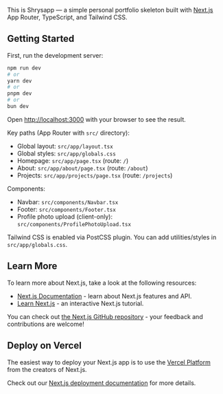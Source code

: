 This is Shrysapp — a simple personal portfolio skeleton built with [Next.js](https://nextjs.org) App Router, TypeScript, and Tailwind CSS.

## Getting Started

First, run the development server:

```bash
npm run dev
# or
yarn dev
# or
pnpm dev
# or
bun dev
```

Open [http://localhost:3000](http://localhost:3000) with your browser to see the result.

Key paths (App Router with `src/` directory):

- Global layout: `src/app/layout.tsx`
- Global styles: `src/app/globals.css`
- Homepage: `src/app/page.tsx` (route: `/`)
- About: `src/app/about/page.tsx` (route: `/about`)
- Projects: `src/app/projects/page.tsx` (route: `/projects`)
 
Components:

- Navbar: `src/components/Navbar.tsx`
- Footer: `src/components/Footer.tsx`
- Profile photo upload (client-only): `src/components/ProfilePhotoUpload.tsx`

Tailwind CSS is enabled via PostCSS plugin. You can add utilities/styles in `src/app/globals.css`.

## Learn More

To learn more about Next.js, take a look at the following resources:

- [Next.js Documentation](https://nextjs.org/docs) - learn about Next.js features and API.
- [Learn Next.js](https://nextjs.org/learn) - an interactive Next.js tutorial.

You can check out [the Next.js GitHub repository](https://github.com/vercel/next.js) - your feedback and contributions are welcome!

## Deploy on Vercel

The easiest way to deploy your Next.js app is to use the [Vercel Platform](https://vercel.com/new?utm_medium=default-template&filter=next.js&utm_source=create-next-app&utm_campaign=create-next-app-readme) from the creators of Next.js.

Check out our [Next.js deployment documentation](https://nextjs.org/docs/app/building-your-application/deploying) for more details.
